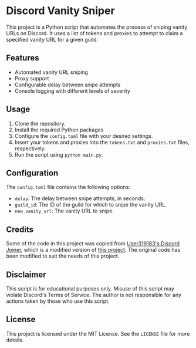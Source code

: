 # Discord Vanity Sniper

This project is a Python script that automates the process of sniping vanity URLs on Discord. It uses a list of tokens and proxies to attempt to claim a specified vanity URL for a given guild.

## Features

- Automated vanity URL sniping
- Proxy support
- Configurable delay between snipe attempts
- Console logging with different levels of severity

## Usage

1. Clone the repository.
2. Install the required Python packages
3. Configure the `config.toml` file with your desired settings.
4. Insert your tokens and proxies into the `tokens.txt` and `proxies.txt` files, respectively.
5. Run the script using `python main.py`.

## Configuration

The `config.toml` file contains the following options:

- `delay`: The delay between snipe attempts, in seconds.
- `guild_id`: The ID of the guild for which to snipe the vanity URL.
- `new_vanity_url`: The vanity URL to snipe.

## Credits

Some of the code in this project was copied from [User319183's Discord Joiner](https://github.com/User319183/Discord-Joiner), which is a modified version of [this project](https://github.com/imvast/Discord-Joiner). The original code has been modified to suit the needs of this project.

## Disclaimer

This script is for educational purposes only. Misuse of this script may violate Discord's Terms of Service. The author is not responsible for any actions taken by those who use this script.

## License

This project is licensed under the MIT License. See the `LICENSE` file for more details.